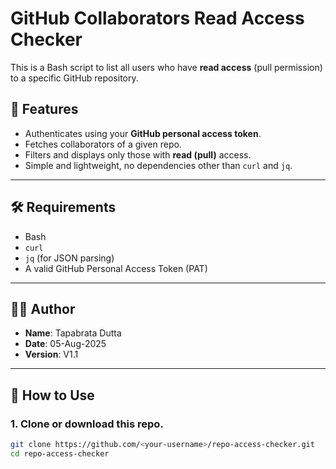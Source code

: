 # GitHub Collaborators Read Access Checker

This is a Bash script to list all users who have **read access** (pull permission) to a specific GitHub repository.

## 📌 Features

- Authenticates using your **GitHub personal access token**.
- Fetches collaborators of a given repo.
- Filters and displays only those with **read (pull)** access.
- Simple and lightweight, no dependencies other than `curl` and `jq`.

---

## 🛠️ Requirements

- Bash
- `curl`
- `jq` (for JSON parsing)
- A valid GitHub Personal Access Token (PAT)

---

## 🧑‍💻 Author

- **Name**: Tapabrata Dutta  
- **Date**: 05-Aug-2025  
- **Version**: V1.1

---

## 🚀 How to Use

### 1. Clone or download this repo.

```bash
git clone https://github.com/<your-username>/repo-access-checker.git
cd repo-access-checker
